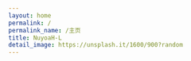 ```yaml
---
layout: home
permalink: /
permalink_name: /主页
title: NuyoaH-L
detail_image: https://unsplash.it/1600/900?random
---
```

